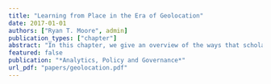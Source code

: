 ```yaml
---
title: "Learning from Place in the Era of Geolocation"
date: 2017-01-01
authors: ["Ryan T. Moore", admin]
publication_types: ["chapter"]
abstract: "In this chapter, we give an overview of the ways that scholars and policymakers are currently using individual geolocation data. We also describe some new analytic and service-provision possibilities that geolocation data enables. We discuss several challenges inherent in obtaining geolocation data and making that data useful for social, political, and policy research and practice. We highlight the unique concerns over privacy that arise in this rich data environment, and note some promising approaches for addressing them."
featured: false
publication: "*Analytics, Policy and Governance*"
url_pdf: "papers/geolocation.pdf"
---
```


